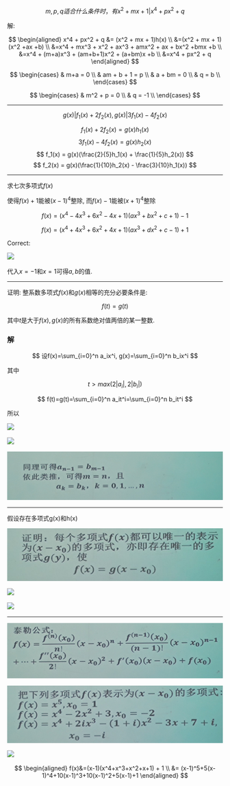 $$
m,p,q适合什么条件时， 有x^2 + mx + 1 | x^4 + px^2 + q
$$

解:

$$
\begin{aligned}
x^4 + px^2 + q &= (x^2 + mx + 1)h(x) \\
&=(x^2 + mx + 1)(x^2 +ax +b) \\
&=x^4 + mx^3 + x^2 + ax^3 + amx^2 + ax + bx^2 +bmx +b \\
&=x^4 + (m+a)x^3 + (am+b+1)x^2 + (a+bm)x +b \\
&=x^4 + px^2 + q
\end{aligned}
$$

$$
\begin{cases}
& m+a = 0 \\
& am + b + 1 = p \\
& a + bm = 0 \\
& q = b \\
\end{cases}
$$

$$
\begin{cases}
& m^2 + p = 0 \\
& q = -1 \\
\end{cases}
$$

---

$$
g(x)|f_1(x) + 2f_2(x), g(x)|3f_1(x) - 4f_2(x)
$$

$$
f_1(x) + 2f_2(x) = g(x)h_1(x)
$$
$$
3f_1(x) - 4f_2(x) = g(x)h_2(x)
$$
$$
f_1(x) = g(x)(\frac{2}{5}h_1(x) + \frac{1}{5}h_2(x))
$$
$$
f_2(x) = g(x)(\frac{1}{10}h_2(x) - \frac{3}{10}h_1(x))
$$


---

求七次多项式$f(x)$

使得$f(x) + 1$能被$(x-1)^4$整除, 而$f(x)-1$能被$(x+1)^4$整除

$$
f(x) = (x^4-4x^3+6x^2-4x+1)(ax^3+bx^2+c+1) - 1
$$

$$
f(x) = (x^4+4x^3+6x^2+4x+1)(ax^3+dx^2+c-1) + 1 
$$

Correct:

![](./images/2020-10-09-09-02-36.png)

代入$x=-1$和$x=1$可得$a,b$的值.

---

证明: 整系数多项式$f(x)$和$g(x)$相等的充分必要条件是: 

$$
f(t) = g(t)
$$

其中$t$是大于$f(x), g(x)$的所有系数绝对值两倍的某一整数.


### 解

$$
设f(x)=\sum_{i=0}^n a_ix^i, g(x)=\sum_{i=0}^n b_ix^i
$$

其中

$$
t>max(2|a_i|, 2|b_i|)
$$

$$
f(t)=g(t)=\sum_{i=0}^n a_it^i=\sum_{i=0}^n b_it^i
$$

所以

![](./images/2020-10-09-09-24-23.png)

![](./images/2020-10-09-09-24-32.png)

![](./images/2020-10-09-09-25-44.png)

---

假设存在多项式g(x)和h(x)

![](./images/2020-10-09-09-36-39.png)

![](./images/2020-10-09-09-36-48.png)

![](./images/2020-10-09-09-36-56.png)


---

![](./images/2020-10-09-09-38-23.png)

![](./images/2020-10-09-09-39-22.png)

![](./images/2020-10-09-10-07-31.png)

$$
\begin{aligned}
f(x)&=(x-1)(x^4+x^3+x^2+x+1) + 1 \\
&= (x-1)^5+5(x-1)^4+10(x-1)^3+10(x-1)^2+5(x-1)+1
\end{aligned}
$$


